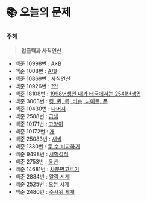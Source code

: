  # 📚 오늘의 문제
 
 ### 주혜
> **입출력과 사칙연산**
- 백준 10998번 :	[ A×B ](https://www.acmicpc.net/problem/10998)
- 백준 1008번 : [ A/B ](https://www.acmicpc.net/problem/1008)
- 백준 10869번 :	[ 사칙연산 ](https://www.acmicpc.net/problem/10869)
- 백준 10926번 : [ ??! ](https://www.acmicpc.net/problem/10926)
- 백준 18108번 :	[ 1998년생인 내가 태국에서는 2541년생?! ](https://www.acmicpc.net/problem/18108)
- 백준 3003번 : [킹, 퀸, 룩, 비숍, 나이트, 폰](https://www.acmicpc.net/problem/3003)
- 백준 10430번 : [나머지](https://www.acmicpc.net/problem/10430)
- 백준 2588번 : [곱셈](https://www.acmicpc.net/problem/2588)
- 백준 10171번 : [고양이](https://www.acmicpc.net/problem/10171)
- 백준 10172번 : [개](https://www.acmicpc.net/problem/10172)
- 백준 25083번 : [새싹](https://www.acmicpc.net/problem/25083)
- 백준 1330번 : [두 수 비교하기](https://www.acmicpc.net/problem/1330)
- 백준 9498번 : [시험성적](https://www.acmicpc.net/problem/9498)
- 백준 2753번 : [윤년](https://www.acmicpc.net/problem/2753)
- 백준 14681번 : [사분면고르기](https://www.acmicpc.net/problem/14681)
- 백준 2884번 : [알람 시계](https://www.acmicpc.net/problem/2884)
- 백준 2525번 : [오븐 시계](https://www.acmicpc.net/problem/2525)
- 백준 2480번 : [주사위 세개](https://www.acmicpc.net/problem/2480)
